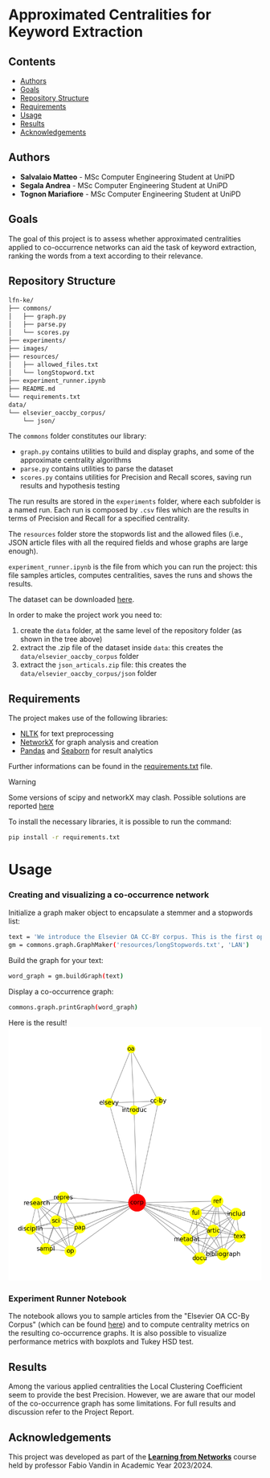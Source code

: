 # Approximated Centralities for Keyword Extraction 


## Contents

* [Authors](#authors)
* [Goals](#goals)
* [Repository Structure](#Repository)
* [Requirements](#Requirements)
* [Usage](#Usage)
* [Results](#results)
* [Acknowledgements](#acknowledgements)

## Authors

* **Salvalaio Matteo** - MSc Computer Engineering Student at UniPD
* **Segala Andrea** - MSc Computer Engineering Student at UniPD
* **Tognon Mariafiore** - MSc Computer Engineering Student at UniPD

## Goals



The goal of this project is to assess whether approximated centralities applied to co-occurrence networks can aid the task of keyword extraction, ranking the words from a text according to their relevance.
## Repository Structure

```
lfn-ke/
├── commons/
│   ├── graph.py
│   ├── parse.py
│   └── scores.py
├── experiments/
├── images/
├── resources/
│   ├── allowed_files.txt
│   └── longStopword.txt
├── experiment_runner.ipynb
├── README.md
└── requirements.txt
data/
└── elsevier_oaccby_corpus/
    └── json/

```

The ```commons``` folder constitutes our library:
- ```graph.py``` contains utilities to build and display graphs, and some of the approximate centrality algorithms
- ```parse.py``` contains utilities to parse the dataset
- ```scores.py``` contains utilities for Precision and Recall scores, saving run results and hypothesis testing

The run results are stored in the ```experiments``` folder, where each subfolder is a named run.
Each run is composed by ```.csv``` files which are the results in terms of Precision and Recall for a specified centrality.

The ```resources``` folder store the stopwords list and the allowed files (i.e., JSON article files with all the required fields and whose graphs are large enough).

```experiment_runner.ipynb``` is the file from which you can run the project: this file samples articles, computes centralities, saves the runs and shows the results.

The dataset can be downloaded [here](https://elsevier.digitalcommonsdata.com/datasets/zm33cdndxs/2).

In order to make the project work you need to:
1. create the ```data``` folder, at the same level of the repository folder (as shown in the tree above)
2. extract the .zip file of the dataset inside ```data```: this creates the ```data/elsevier_oaccby_corpus``` folder
3. extract the ```json_articals.zip``` file: this creates the ```data/elsevier_oaccby_corpus/json``` folder

## Requirements
The project makes use of the following libraries:

* [NLTK](https://www.nltk.org/) for text preprocessing
* [NetworkX](https://networkx.org/) for graph analysis and creation
* [Pandas](https://pandas.pydata.org/) and [Seaborn](https://seaborn.pydata.org/) for result analytics

Further informations can be found in the [requirements.txt](requirements.txt) file.
> [!WARNING]
> Some versions of scipy and networkX may clash. Possible solutions are reported [here](https://github.com/pyg-team/pytorch_geometric/issues/4378)

To install the necessary libraries, it is possible to run the command:
```sh
pip install -r requirements.txt
```
#  Usage

### Creating and visualizing a co-occurrence network
Initialize a graph maker object to encapsulate a stemmer and a stopwords list:
<!--- text = 'NetworkX is a Python package for the creation, manipulation, and study of the structure, dynamics, and functions of complex networks. With NetworkX you can load and store networks in standard and nonstandard data formats, generate many types of random and classic networks.' --->
```sh
text = 'We introduce the Elsevier OA CC-BY corpus. This is the first open corpus of Scientific Research papers which has a representative sample from across scientific disciplines. This corpus not only includes the full text of the article, but also the metadata of the documents, along with the bibliographic information for each reference.'
gm = commons.graph.GraphMaker('resources/longStopwords.txt', 'LAN')
```
Build the graph for your text:
```sh
word_graph = gm.buildGraph(text)
```
Display a co-occurrence graph:
```sh
commons.graph.printGraph(word_graph)
```

Here is the result!
![Screen Shot](images/screen_readme.png)

### Experiment Runner Notebook

The notebook allows you to sample articles from the "Elsevier OA CC-By Corpus" (which can be found [here](https://elsevier.digitalcommonsdata.com/datasets/zm33cdndxs/2)) and to compute centrality metrics on the resulting co-occurrence graphs. It is also possible to visualize performance metrics with boxplots and Tukey HSD test.

## Results
Among the various applied centralities the Local Clustering Coefficient seem to provide the best Precision. However, we are aware that our model of the co-occurrence graph has some limitations.
For full results and discussion refer to the Project Report.

## Acknowledgements
This project was developed as part of the [**Learning from Networks**](https://www.didattica.unipd.it/off/2021/LM/IN/IN2547/003PD/INQ0091104/N0) course held by professor Fabio Vandin in Academic Year 2023/2024.


[//]: # (These are reference links used in the body of this note and get stripped out when the markdown processor does its job. There is no need to format nicely because it shouldn't be seen. Thanks SO - http://stackoverflow.com/questions/4823468/store-comments-in-markdown-syntax)

   [dill]: <https://github.com/joemccann/dillinger>